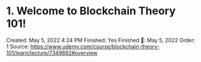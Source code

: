 # 1. Welcome to Blockchain Theory 101!

Created: May 5, 2022 4:24 PM
Finished: Yes
Finished 📅: May 5, 2022
Order: 1
Source: https://www.udemy.com/course/blockchain-theory-101/learn/lecture/7349892#overview